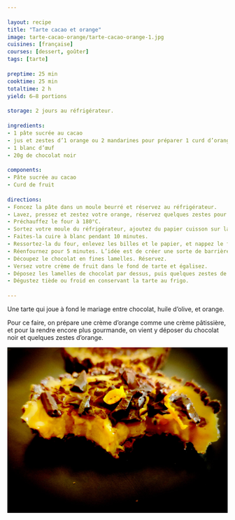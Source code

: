 ```yaml
---

layout: recipe
title: "Tarte cacao et orange"
image: tarte-cacao-orange/tarte-cacao-orange-1.jpg
cuisines: [française]
courses: [dessert, goûter]
tags: [tarte]

preptime: 25 min
cooktime: 25 min
totaltime: 2 h
yield: 6–8 portions

storage: 2 jours au réfrigérateur.

ingredients:
- 1 pâte sucrée au cacao
- jus et zestes d’1 orange ou 2 mandarines pour préparer 1 curd d’orange
- 1 blanc d’œuf
- 20g de chocolat noir

components:
- Pâte sucrée au cacao
- Curd de fruit

directions:
- Foncez la pâte dans un moule beurré et réservez au réfrigérateur.
- Lavez, pressez et zestez votre orange, réservez quelques zestes pour la décoration et préparez votre crème de fruit.
- Préchauffez le four à 180°C.
- Sortez votre moule du réfrigérateur, ajoutez du papier cuisson sur la pâte puis déposez des cailloux ou des billes de cuisson.
- Faites-la cuire à blanc pendant 10 minutes.
- Ressortez-la du four, enlevez les billes et le papier, et nappez le fond de blanc d’œuf.
- Réenfournez pour 5 minutes. L’idée est de créer une sorte de barrière afin que la crème ne vienne pas rendre le fond de tarte trop humide.
- Découpez le chocolat en fines lamelles. Réservez.
- Versez votre crème de fruit dans le fond de tarte et égalisez.
- Déposez les lamelles de chocolat par dessus, puis quelques zestes de citron.
- Dégustez tiède ou froid en conservant la tarte au frigo.

---
```


Une tarte qui joue à fond le mariage entre chocolat, huile d’olive, et orange. 

Pour ce faire, on prépare une crème d’orange comme une crème pâtissière, et pour la rendre encore plus gourmande, on vient y déposer du chocolat noir et quelques zestes d’orange.

![La pâte friable vient complimenter l’appareil à l’orange bien crémeux tandis que le chocolat vient enrober le tout en bouche.](../images/tarte-cacao-orange/tarte-cacao-orange-2.jpg)